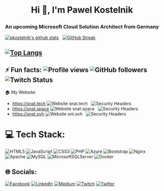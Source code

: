 # <p align="center">Hi 👋, I'm Pawel Kostelnik</p>
### <p align="center">An upcoming Microsoft Cloud Solution Architect from Germany</p>

[![pkostelnik's github stats](https://github-readme-stats.vercel.app/api?username=pkostelnik&theme=chartreuse-dark&show_icons=true)](https://github.com/anuraghazra/github-readme-stats) &nbsp; [![GitHub Streak](https://streak-stats.demolab.com?user=pkostelnik&theme=chartreuse-dark)](https://git.io/streak-stats)

 [![Top Langs](https://github-readme-stats.vercel.app/api/top-langs/?username=pkostelnik&theme=chartreuse-dark)](https://github.com/anuraghazra/github-readme-stats)
 --
 ⚡ Fun facts: ![Profile views](https://gpvc.arturio.dev/pkostelnik) ![GitHub followers](https://img.shields.io/github/followers/pkostelnik?style=plastic) ![Twitch Status](https://img.shields.io/twitch/status/sulvain?style=plastic)
 --
 🏠 My Website: 
 - https://snat.tech ![Website snat.tech](https://img.shields.io/website?down_color=red&down_message=offline&style=plastic&up_color=green&up_message=online&url=https%3A%2F%2Fsnat.tech) &nbsp; ![Security Headers](https://img.shields.io/security-headers?style=plastic&url=https%3A%2F%2Fsnat.tech)
 - https://snat.space ![Website snat.space](https://img.shields.io/website?down_color=red&down_message=offline&style=plastic&up_color=green&up_message=online&url=https%3A%2F%2Fsnat.space) &nbsp; ![Security Headers](https://img.shields.io/security-headers?style=plastic&url=https%3A%2F%2Fsnat.space)
 - https://snat.ovh ![Website snt.ovh](https://img.shields.io/website?down_color=red&down_message=offline&style=plastic&up_color=green&up_message=online&url=https%3A%2F%2Fsnat.ovh) &nbsp; ![Security Headers](https://img.shields.io/security-headers?style=plastic&url=https%3A%2F%2Fsnat.ovh)

# 💻 Tech Stack:
![HTML5](https://img.shields.io/badge/html5-%23E34F26.svg?style=plastic&logo=html5&logoColor=white) ![JavaScript](https://img.shields.io/badge/javascript-%23323330.svg?style=plastic&logo=javascript&logoColor=%23F7DF1E) ![CSS3](https://img.shields.io/badge/css3-%231572B6.svg?style=plastic&logo=css3&logoColor=white) ![PHP](https://img.shields.io/badge/php-%23777BB4.svg?style=plastic&logo=php&logoColor=white) ![Azure](https://img.shields.io/badge/azure-%230072C6.svg?style=plastic&logo=azure-devops&logoColor=white) ![Bootstrap](https://img.shields.io/badge/bootstrap-%23563D7C.svg?style=plastic&logo=bootstrap&logoColor=white) ![Nginx](https://img.shields.io/badge/nginx-%23009639.svg?style=plastic&logo=nginx&logoColor=white) ![Apache](https://img.shields.io/badge/apache-%23D42029.svg?style=plastic&logo=apache&logoColor=white) ![MySQL](https://img.shields.io/badge/mysql-%2300f.svg?style=plastic&logo=mysql&logoColor=white) ![MicrosoftSQLServer](https://img.shields.io/badge/Microsoft%20SQL%20Sever-CC2927?style=plastic&logo=microsoft%20sql%20server&logoColor=white) ![Docker](https://img.shields.io/badge/docker-%230db7ed.svg?style=plastic&logo=docker&logoColor=white)

## 🌐 Socials:
[![Facebook](https://img.shields.io/badge/Facebook-%231877F2.svg?logo=Facebook&logoColor=white)](https://facebook.com/pawelkostelnik) [![LinkedIn](https://img.shields.io/badge/LinkedIn-%230077B5.svg?logo=linkedin&logoColor=white)](https://linkedin.com/in/pkostelnik) [![Medium](https://img.shields.io/badge/Medium-12100E?logo=medium&logoColor=white)](https://medium.com/@pkostelnik) [![Twitch](https://img.shields.io/badge/Twitch-%239146FF.svg?logo=Twitch&logoColor=white)](https://twitch.tv/sulvain) [![Twitter](https://img.shields.io/badge/Twitter-%231DA1F2.svg?logo=Twitter&logoColor=white)](https://twitter.com/tsiwo) 


